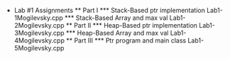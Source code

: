 * Lab #1 Assignments
** Part I
*** Stack-Based ptr implementation
 Lab1-1Mogilevsky.cpp
*** Stack-Based Array and max val
Lab1-2Mogilevsky.cpp
** Part II
*** Heap-Based ptr implementation
Lab1-3Mogilevsky.cpp
*** Heap-Based Array and max val
Lab1-4Mogilevsky.cpp
** Part III
*** Ptr program and main class
Lab1-5Mogilevsky.cpp
